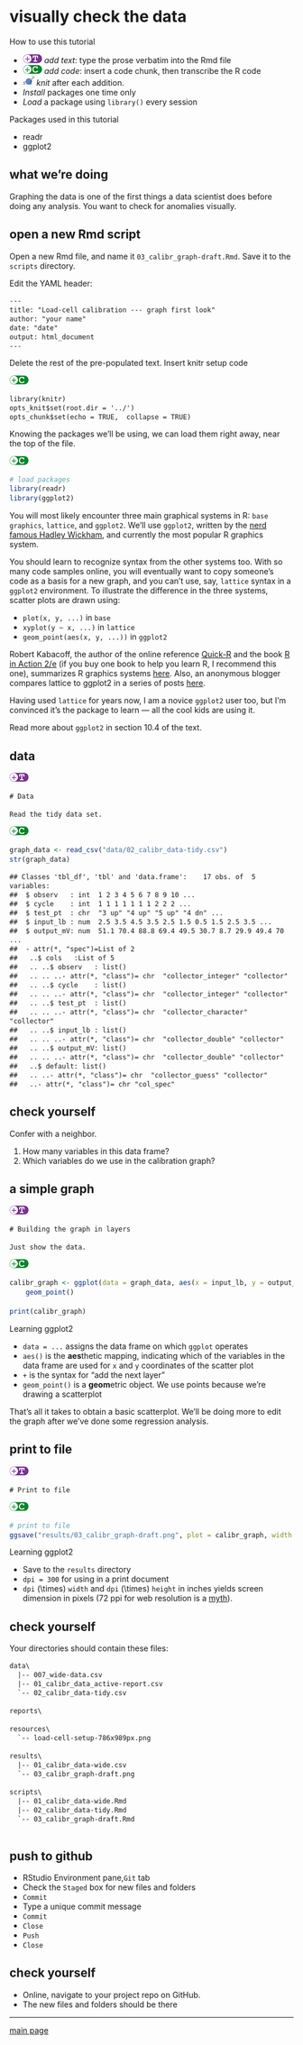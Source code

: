 
# visually check the data

How to use this tutorial

  - ![](../resources/images/text-icon.png)<!-- --> *add text*: type the
    prose verbatim into the Rmd file
  - ![](../resources/images/code-icon.png)<!-- --> *add code*: insert a
    code chunk, then transcribe the R code
  - ![](../resources/images/knit-icon.png)<!-- --> *knit* after each
    addition.
  - *Install* packages one time only
  - *Load* a package using `library()` every session

Packages used in this tutorial

  - readr
  - ggplot2

## what we’re doing

Graphing the data is one of the first things a data scientist does
before doing any analysis. You want to check for anomalies visually.

## open a new Rmd script

Open a new Rmd file, and name it `03_calibr_graph-draft.Rmd`. Save it to
the `scripts` directory.

Edit the YAML header:

    ---
    title: "Load-cell calibration --- graph first look"
    author: "your name"
    date: "date"
    output: html_document
    ---

Delete the rest of the pre-populated text. Insert knitr setup code

![](../resources/images/code-icon.png)<!-- -->

    library(knitr)
    opts_knit$set(root.dir = '../')
    opts_chunk$set(echo = TRUE,  collapse = TRUE)

Knowing the packages we’ll be using, we can load them right away, near
the top of the file.

![](../resources/images/code-icon.png)<!-- -->

``` r
# load packages
library(readr)
library(ggplot2)
```

You will most likely encounter three main graphical systems in R: `base
graphics`, `lattice`, and `ggplot2`. We’ll use `ggplot2`, written by the
[nerd famous Hadley
Wickham](http://priceonomics.com/hadley-wickham-the-man-who-revolutionized-r/),
and currently the most popular R graphics system.

You should learn to recognize syntax from the other systems too. With so
many code samples online, you will eventually want to copy someone’s
code as a basis for a new graph, and you can’t use, say, `lattice`
syntax in a `ggplot2` environment. To illustrate the difference in the
three systems, scatter plots are drawn using:

  - `plot(x, y, ...)` in `base`
  - `xyplot(y ~ x, ...)` in `lattice`
  - `geom_point(aes(x, y, ...))` in `ggplot2`

Robert Kabacoff, the author of the online reference
[Quick-R](http://www.statmethods.net/) and the book [R in
Action 2/e](https://www.manning.com/books/r-in-action-second-edition)
(if you buy one book to help you learn R, I recommend this one),
summarizes R graphics systems
[here](http://www.slideshare.net/kabacoff/r-for-data-visualization-and-graphics-31577136?next_slideshow=1).
Also, an anonymous blogger compares lattice to ggplot2 in a series of
posts
[here](https://learnr.wordpress.com/2009/08/26/ggplot2-version-of-figures-in-lattice-multivariate-data-visualization-with-r-final-part/).

Having used `lattice` for years now, I am a novice `ggplot2` user too,
but I’m convinced it’s the package to learn — all the cool kids are
using it.

Read more about `ggplot2` in section 10.4 of the text.

## data

![](../resources/images/text-icon.png)<!-- -->

    # Data
    
    Read the tidy data set.

![](../resources/images/code-icon.png)<!-- -->

``` r
graph_data <- read_csv("data/02_calibr_data-tidy.csv")
str(graph_data)
```

    ## Classes 'tbl_df', 'tbl' and 'data.frame':    17 obs. of  5 variables:
    ##  $ observ   : int  1 2 3 4 5 6 7 8 9 10 ...
    ##  $ cycle    : int  1 1 1 1 1 1 1 2 2 2 ...
    ##  $ test_pt  : chr  "3 up" "4 up" "5 up" "4 dn" ...
    ##  $ input_lb : num  2.5 3.5 4.5 3.5 2.5 1.5 0.5 1.5 2.5 3.5 ...
    ##  $ output_mV: num  51.1 70.4 88.8 69.4 49.5 30.7 8.7 29.9 49.4 70 ...
    ##  - attr(*, "spec")=List of 2
    ##   ..$ cols   :List of 5
    ##   .. ..$ observ   : list()
    ##   .. .. ..- attr(*, "class")= chr  "collector_integer" "collector"
    ##   .. ..$ cycle    : list()
    ##   .. .. ..- attr(*, "class")= chr  "collector_integer" "collector"
    ##   .. ..$ test_pt  : list()
    ##   .. .. ..- attr(*, "class")= chr  "collector_character" "collector"
    ##   .. ..$ input_lb : list()
    ##   .. .. ..- attr(*, "class")= chr  "collector_double" "collector"
    ##   .. ..$ output_mV: list()
    ##   .. .. ..- attr(*, "class")= chr  "collector_double" "collector"
    ##   ..$ default: list()
    ##   .. ..- attr(*, "class")= chr  "collector_guess" "collector"
    ##   ..- attr(*, "class")= chr "col_spec"

## check yourself

Confer with a neighbor.

1.  How many variables in this data frame?
2.  Which variables do we use in the calibration graph?

## a simple graph

![](../resources/images/text-icon.png)<!-- -->

    # Building the graph in layers
    
    Just show the data. 

![](../resources/images/code-icon.png)<!-- -->

``` r
calibr_graph <- ggplot(data = graph_data, aes(x = input_lb, y = output_mV)) +
    geom_point()

print(calibr_graph)
```

Learning ggplot2

  - `data = ...` assigns the data frame on which `ggplot` operates
  - `aes()` is the **aes**thetic mapping, indicating which of the
    variables in the data frame are used for `x` and `y` coordinates of
    the scatter plot
  - `+` is the syntax for “add the next layer”
  - `geom_point()` is a **geom**etric object. We use points because
    we’re drawing a scatterplot

That’s all it takes to obtain a basic scatterplot. We’ll be doing more
to edit the graph after we’ve done some regression analysis.

## print to file

![](../resources/images/text-icon.png)<!-- -->

``` 
# Print to file  
```

![](../resources/images/code-icon.png)<!-- -->

``` r
# print to file
ggsave("results/03_calibr_graph-draft.png", plot = calibr_graph, width = 6, height = 4, units = "in", dpi = 300)
```

Learning ggplot2

  - Save to the `results` directory
  - `dpi = 300` for using in a print document
  - `dpi` \(\times\) `width` and `dpi` \(\times\) `height` in inches
    yields screen dimension in pixels (72 ppi for web resolution is a
    [myth](http://www.photoshopessentials.com/essentials/the-72-ppi-web-resolution-myth/)).

## check yourself

Your directories should contain these files:

``` 
data\
  |-- 007_wide-data.csv
  |-- 01_calibr_data_active-report.csv
  `-- 02_calibr_data-tidy.csv

reports\

resources\
  `-- load-cell-setup-786x989px.png 
  
results\
  |-- 01_calibr_data-wide.csv 
  `-- 03_calibr_graph-draft.png 
  
scripts\
  |-- 01_calibr_data-wide.Rmd 
  |-- 02_calibr_data-tidy.Rmd 
  `-- 03_calibr_graph-draft.Rmd 
  
```

## push to github

  - RStudio Environment pane,`Git` tab  
  - Check the `Staged` box for new files and folders
  - `Commit`
  - Type a unique commit message
  - `Commit`
  - `Close`
  - `Push`
  - `Close`

## check yourself

  - Online, navigate to your project repo on GitHub.
  - The new files and folders should be there

-----

[main page](../README.md)
